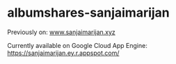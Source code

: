 # albumshares-sanjaimarijan

Previously on: www.sanjaimarijan.xyz

Currently available on Google Cloud App Engine: https://sanjaimarijan.ey.r.appspot.com/
